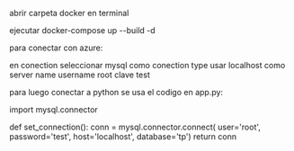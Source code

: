 abrir carpeta docker en terminal

ejecutar docker-compose up --build -d

para conectar con azure:

 en conection seleccionar mysql como conection type
 usar localhost como server name
 username root
 clave test

para luego conectar a python se usa el codigo en app.py:


import mysql.connector

def set_connection():
    conn = mysql.connector.connect(
        user='root',
        password='test',
        host='localhost',
        database='tp')
    return conn